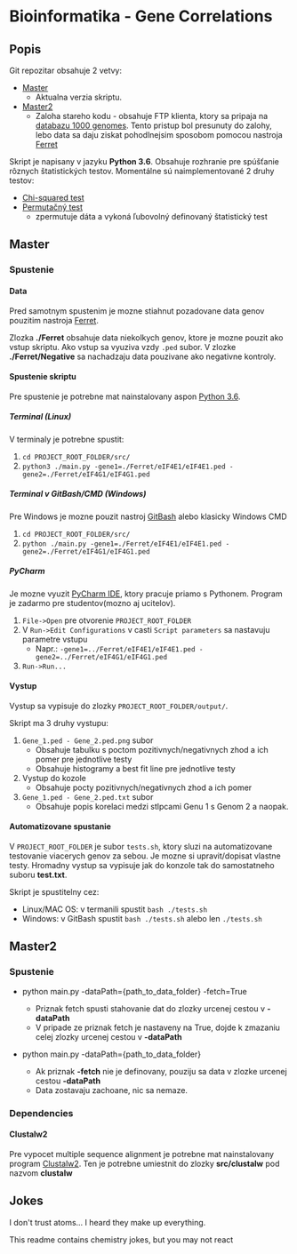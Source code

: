 # Bioinformatika - Gene Correlations

## Popis

Git repozitar obsahuje 2 vetvy:
- [Master](https://github.com/skyfoxa/Bioinforma--mbg-projekt/tree/master)
  - Aktualna verzia skriptu. 
- [Master2](https://github.com/skyfoxa/Bioinforma--mbg-projekt/tree/master2)
  - Zaloha stareho kodu - obsahuje FTP klienta, ktory sa pripaja na [databazu 1000 genomes](http://www.internationalgenome.org/data). Tento pristup bol presunuty do zalohy, lebo data sa daju ziskat pohodlnejsim sposobom pomocou nastroja [Ferret](http://limousophie35.github.io/Ferret/)

Skript je napisany v jazyku **Python 3.6**. Obsahuje rozhranie pre spúšťanie rôznych štatistických testov. Momentálne sú naimplementované 2 druhy testov:

* [Chi-squared test](https://en.wikipedia.org/wiki/Chi-squared_test)
* [Permutačný test](https://en.wikipedia.org/wiki/Resampling_(statistics))
   - zpermutuje dáta a vykoná ľubovolný definovaný štatistický test

## Master

### Spustenie

#### Data

Pred samotnym spustenim je mozne stiahnut pozadovane data genov pouzitim nastroja [Ferret](http://limousophie35.github.io/Ferret/).

Zlozka **./Ferret** obsahuje data niekolkych genov, ktore je mozne pouzit ako vstup skriptu. Ako vstup sa vyuziva vzdy `.ped` subor. V zlozke **./Ferret/Negative** sa nachadzaju data pouzivane ako negativne kontroly.

#### Spustenie skriptu

Pre spustenie je potrebne mat nainstalovany aspon [Python 3.6](https://www.python.org/downloads/release/python-360/). 

##### Terminal (Linux)

V terminaly je potrebne spustit:
1.  `cd PROJECT_ROOT_FOLDER/src/`
2. `python3 ./main.py -gene1=./Ferret/eIF4E1/eIF4E1.ped -gene2=./Ferret/eIF4G1/eIF4G1.ped`

##### Terminal v GitBash/CMD (Windows)

Pre Windows je mozne pouzit nastroj [GitBash](https://git-scm.com/download/win) alebo klasicky Windows CMD
1. `cd PROJECT_ROOT_FOLDER/src/`
2. `python ./main.py -gene1=./Ferret/eIF4E1/eIF4E1.ped -gene2=./Ferret/eIF4G1/eIF4G1.ped`

##### PyCharm

Je mozne vyuzit [PyCharm IDE](https://www.jetbrains.com/pycharm/), ktory pracuje priamo s Pythonem. Program je zadarmo pre studentov(mozno aj ucitelov).
1. `File->Open` pre otvorenie `PROJECT_ROOT_FOLDER`
2. V `Run->Edit Configurations` v casti `Script parameters` sa nastavuju parametre vstupu
    - Napr.: `-gene1=../Ferret/eIF4E1/eIF4E1.ped -gene2=../Ferret/eIF4G1/eIF4G1.ped`
3. `Run->Run...`

#### Vystup

Vystup sa vypisuje do zlozky `PROJECT_ROOT_FOLDER/output/`.

Skript ma 3 druhy vystupu:
1. `Gene_1.ped - Gene_2.ped.png` subor
    - Obsahuje tabulku s poctom pozitivnych/negativnych zhod a ich pomer pre jednotlive testy
    - Obsahuje histogramy a best fit line pre jednotlive testy
2. Vystup do kozole
    - Obsahuje pocty pozitivnych/negativnych zhod a ich pomer
3. `Gene_1.ped - Gene_2.ped.txt` subor
     - Obsahuje popis korelaci medzi stlpcami Genu 1 s Genom 2 a naopak.

#### Automatizovane spustanie

V `PROJECT_ROOT_FOLDER` je subor `tests.sh`, ktory sluzi na automatizovane testovanie viacerych genov za sebou. Je mozne si upravit/dopisat vlastne testy. Hromadny vystup sa vypisuje jak do konzole tak do samostatneho suboru  **test.txt**. 

Skript je spustitelny cez:
- Linux/MAC OS: v termanili spustit `bash ./tests.sh`
- Windows: v GitBash spustit `bash ./tests.sh` alebo len `./tests.sh`

## Master2
### Spustenie

* python main.py -dataPath={path_to_data_folder} -fetch=True
	* Priznak fetch spusti stahovanie dat do zlozky urcenej cestou v **-dataPath**
	* V pripade ze priznak fetch je nastaveny na True, dojde k zmazaniu celej zlozky
	  urcenej cestou v **-dataPath**

* python main.py -dataPath={path_to_data_folder}
	* Ak priznak **-fetch** nie je definovany, pouziju sa data v zlozke urcenej cestou 
	  **-dataPath**
	* Data zostavaju zachoane, nic sa nemaze.

### Dependencies

#### Clustalw2

Pre vypocet multiple sequence alignment je potrebne mat nainstalovany program 
[Clustalw2](http://clustal.org/download/current/). Ten je potrebne umiestnit do zlozky **src/clustalw** pod nazvom **clustalw**

## Jokes

I don't trust atoms... I heard they make up everything.

This readme contains chemistry jokes, but you may not react

